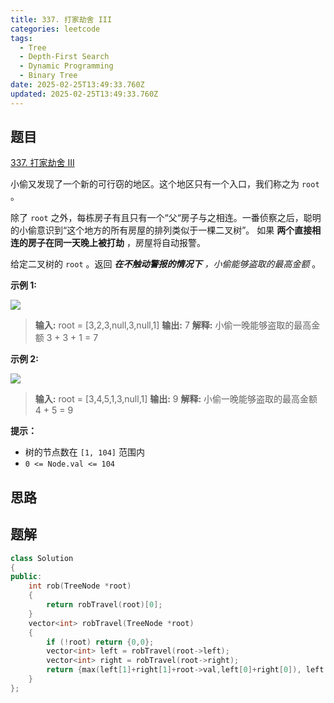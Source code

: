 ```yaml
---
title: 337. 打家劫舍 III
categories: leetcode
tags: 
  - Tree
  - Depth-First Search
  - Dynamic Programming
  - Binary Tree
date: 2025-02-25T13:49:33.760Z
updated: 2025-02-25T13:49:33.760Z
---
```


<!--more-->

## 题目

[337. 打家劫舍 III](https://leetcode.cn/problems/house-robber-iii)

小偷又发现了一个新的可行窃的地区。这个地区只有一个入口，我们称之为 `root` 。

除了 `root` 之外，每栋房子有且只有一个“父“房子与之相连。一番侦察之后，聪明的小偷意识到“这个地方的所有房屋的排列类似于一棵二叉树”。 如果
**两个直接相连的房子在同一天晚上被打劫** ，房屋将自动报警。

给定二叉树的 `root` 。返回 _**在不触动警报的情况下**  ，小偷能够盗取的最高金额_ 。



**示例 1:**

![](https://assets.leetcode.com/uploads/2021/03/10/rob1-tree.jpg)

> 
> 
> **输入:** root = [3,2,3,null,3,null,1]
> **输出:** 7
> **解释:**  小偷一晚能够盗取的最高金额 3 + 3 + 1 = 7

**示例 2:**

![](https://assets.leetcode.com/uploads/2021/03/10/rob2-tree.jpg)

> 
> 
> **输入:** root = [3,4,5,1,3,null,1]
> **输出:** 9
> **解释:**  小偷一晚能够盗取的最高金额 4 + 5 = 9
> 



**提示：**

  * 树的节点数在 `[1, 104]` 范围内
  * `0 <= Node.val <= 104`



## 思路


## 题解

```cpp
class Solution
{
public:
    int rob(TreeNode *root)
    {
        return robTravel(root)[0]; 
    }
    vector<int> robTravel(TreeNode *root)
    {
        if (!root) return {0,0};
        vector<int> left = robTravel(root->left);
        vector<int> right = robTravel(root->right);
        return {max(left[1]+right[1]+root->val,left[0]+right[0]), left[0]+right[0]};
    }
};
```
